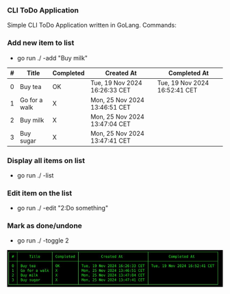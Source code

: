 ### CLI ToDo Application

Simple CLI ToDo Application written in GoLang. Commands:

### Add new item to list
- go run ./ -add "Buy milk" 

| #   | Title         | Completed | Created At                 | Completed At               |
|-----|---------------|-----------|----------------------------|----------------------------|
| 0   | Buy tea       | OK        | Tue, 19 Nov 2024 16:26:33 CET | Tue, 19 Nov 2024 16:52:41 CET |
| 1   | Go for a walk | X         | Mon, 25 Nov 2024 13:46:51 CET |                            |
| 2   | Buy milk      | X         | Mon, 25 Nov 2024 13:47:04 CET |                            |
| 3   | Buy sugar     | X         | Mon, 25 Nov 2024 13:47:41 CET |                            |

### Display all items on list
- go run ./ -list

### Edit item on the list
- go run ./ -edit "2:Do something"

### Mark as done/undone
- go run ./ -toggle 2 

<img src="./assets/todoapp_cli.jpg" alt="Console view" width=""/>
